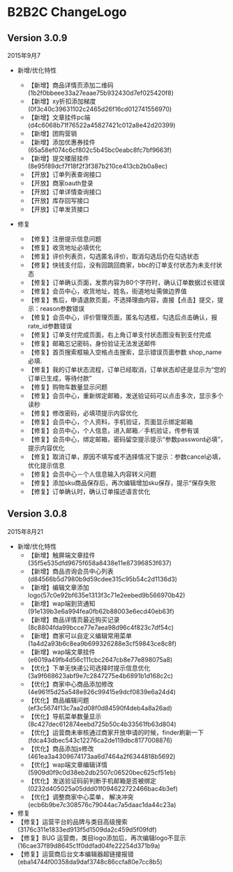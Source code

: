 # B2B2C ChangeLogo

## Version 3.0.9

2015年9月7

- 新增/优化特性
  - 【新增】商品详情页添加二维码(1b2f0bbeee33a27eaae75b932430d7ef025420f8)
  - 【新增】xy折扣添加梯度(0f3c40c39631102c2465d26f16cd012741556970)
  - 【新增】文章挂件pc端(d4c6068b71f76522a45827421c012a8e42d20399)
  - 【新增】团购营销
  - 【新增】添加优惠券挂件(65a58ef074c6cf802c5b45bc0eabc8fc7bf9663f)
  - 【新增】提交楼层挂件(8e95f89dcf7f18f2f3f387b210ce413cb2b0a8ec)
  - 【开放】订单列表查询接口
  - 【开放】商家oauth登录
  - 【开放】订单详情查询接口
  - 【开放】库存回写接口
  - 【开放】订单发货接口

- 修复
  - 【修复】注册提示信息问题
  - 【修复】收货地址必填优化
  - 【修复】评价列表页，勾选匿名评价，取消勾选后仍在勾选状态
  - 【修复】快钱支付后，没有回跳回商家，bbc的订单支付状态为未支付状态
  - 【修复】订单确认页面，发票内容为80个字符时，确认订单数据过长错误
  - 【修复】会员中心，收货地址，姓名，街道地址需做边界值
  - 【修复】售后，申请退款页面，不选择理由内容，直接【点击】提交，提示：reason参数错误
  - 【修复】会员中心，评价管理页面，匿名勾选框，勾选后点击确认，报rate_id参数错误
  - 【修复】订单支付完成页面，右上角订单支付状态图没有到支付完成
  - 【修复】邮箱忘记密码，身份验证无法发送邮件
  - 【修复】首页搜索框输入空格点击搜索，显示错误页面参数 shop_name 必填.
  - 【修复】我的订单状态流程，订单已经取消，订单状态却还是显示为“您的订单已生成，等待付款”
  - 【修复】购物车数量显示问题
  - 【修复】会员中心，重新绑定邮箱，发送验证码可以点击多次，显示多个读秒
  - 【修复】修改密码，必填项提示内容优化
  - 【修复】会员中心，个人资料，手机验证，页面显示绑定邮箱
  - 【修复】会员中心，个人信息，进入邮箱／手机验证，传参有误
  - 【修复】会员中心，绑定邮箱，密码留空提示提示“参数password必填”，提示内容优化
  - 【修复】取消订单，原因不填写或不选择情况下提示：参数cancel必填，优化提示信息
  - 【修复】会员中心－个人信息输入内容转义问题
  - 【修复】添加sku商品保存后，再次编辑增加sku保存，提示“保存失败
  - 【修复】订单确认时，确认订单描述语言优化

## Version 3.0.8
2015年8月21

- 新增/优化特性
  - 【新增】触屏端文章挂件(35f5e535dfd9675f658a8438e11e87396853f637)
  - 【新增】商品咨询会员中心列表(d84566b5d7980b9d59cdee315c95b54c2d1136d3)
  - 【新增】编辑文章添加logo(57c0e92bf635e1313f3c71e2eebed9b566970b42)
  - 【新增】wap端到货通知(91e139b3e6a994fea0fb62b88003e6ecd40eb63f)
  - 【新增】商品详情页最近购买记录(8c8804fda99bcce77e7aea98d96c4f823c7df54c)
  - 【新增】商家可以自定义编辑常用菜单(1a4d2a93b6c8ea9b699326288e3cf59843ce8c8f)
  - 【新增】wap端文章挂件(e6019a49fb4d56c111cbc2647cb8e77e898075a8)
  - 【优化】下单无快递公司选择时提示信息优化(3a9f668623abf9e7c2847275e4b6891b1d168c2c)
  - 【优化】商家中心商品添加修改(4e961f5d25a548e826c99415e9dcf0839e6a24d4)
  - 【优化】商品编辑问题(ef3c5674f13c7aa2d08f0d84590f4deb4a8a26ad)
  - 【优化】导航菜单数量显示(8c427dec612874eebd725b50c4b33561fb63d804)
  - 【优化】运营商未审核通过商家开放申请的时候，finder刷新一下(fdca43dbec543c12276ca2de119dbc8177008876)
  - 【优化】商品添加js修改(461ea3a4309674173aa6d7464a2f6344818b5692)
  - 【优化】wap端文章编辑详情(5909d0f9c0d38eb2db2507c06520bec625cf51eb)
  - 【优化】发送验证码前判断手机邮箱是否被绑定(0232d405025a05ddd01f094622722466bac4b3ef)
  - 【优化】调整商家中心菜单， 解决冲突(ecb6b9be7c308576c79044ac7a5daac1da44c23a)
-  修复
  - 【修复】运营平台的品牌与类目高级搜索(3176c311e1833ed913f5d1509da2c459d5f09fdf)
  - 【修复】BUG 运营商，类目logo添加后，再次编辑logo不显示(16cae37f89d8645c1f0ddfad04fe22254d371b9a)
  - 【修复】运营商后台文本编辑器超链接报错(eba14744f00358da9daf3748c86ccfa80e7cc8b5)


